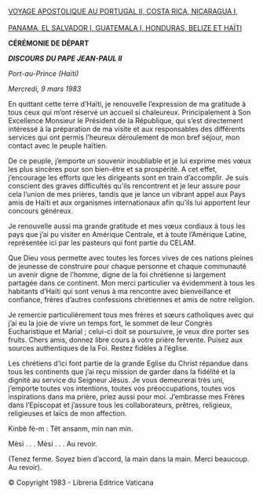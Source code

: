 [VOYAGE APOSTOLIQUE AU PORTUGAL II, COSTA RICA, NICARAGUA I, \
\
PANAMA, EL SALVADOR I, GUATEMALA I, HONDURAS, BELIZE ET HAÏTI](/content/john-paul-ii/fr/travels/sub_index1983/trav_america-centrale.html)

**CÉRÉMONIE DE DÉPART**

***DISCOURS*** ***DU PAPE JEAN-PAUL II***

*Port-au-Prince (Haïti)*

*Mercredi, 9 mars 1983*

En quittant cette terre d’Haïti, je renouvelle l’expression de ma gratitude à tous ceux qui m’ont réservé un accueil si chaleureux. Principalement à Son Excellence Monsieur le Président de la République, qui s’est directement intéressé à la préparation de ma visite et aux responsables des différents services qui ont permis l’heureux déroulement de mon bref séjour, mon contact avec le peuple haïtien.

De ce peuple, j’emporte un souvenir inoubliable et je lui exprime mes vœux les plus sincères pour son bien-être et sa prospérité. A cet effet, j’encourage les efforts que les dirigeants sont en train d’accomplir. Je suis conscient des graves difficultés qu’ils rencontrent et je leur assure pour cela l’union de mes prières, tandis que je lance un vibrant appel aux Pays amis de Haïti et aux organismes internationaux afin qu’ils lui apportent leur concours généreux.

Je renouvelle aussi ma grande gratitude et mes vœux cordiaux à tous les pays que j’ai pu visiter en Amérique Centrale, et à toute l’Amérique Latine, représentée ici par les pasteurs qui font partie du CELAM.

Que Dieu vous permette avec toutes les forces vives de ces nations pleines de jeunesse de construire pour chaque personne et chaque communauté un avenir digne de l’homme, digne de la foi chrétienne si largement partagée dans ce continent. Mon merci particulier va évidemment à tous les habitants d’Haïti qui sont venus à ma rencontre avec bienveillance et confiance, frères d’autres confessions chrétiennes et amis de notre religion.

Je remercie particulièrement tous mes frères et sœurs catholiques avec qui j’ai eu la joie de vivre un temps fort, le sommet de leur Congrès Eucharistique et Marial ; celui-ci doit se poursuivre, je veux dire porter ses fruits. Chers amis, donnez libre cours à votre prière fervente. Puisez aux sources authentiques de la Foi. Restez fidèles à l’église.

Les chrétiens d’ici font partie de la grande Eglise du Christ répandue dans tous les continents que j’ai reçu mission de garder dans la fidélité et la dignité au service du Seigneur Jésus. Je vous demeurerai très uni, j’emporte toutes vos intentions, toutes vos préoccupations, toutes vos inspirations dans ma prière, priez aussi pour moi. J’embrasse mes Frères dans l’Episcopat et j’assure tous les collaborateurs, prêtres, religieux, religieuses et laïcs de mon affection.

Kinbè fè-m : Têt ansanm, min nan min.

Mèsi . . . Mèsi . . . Au revoir.

(Tenez ferme. Soyez bien d’accord, la main dans la main. Merci beaucoup. Au revoir).

© Copyright 1983 - Libreria Editrice Vaticana